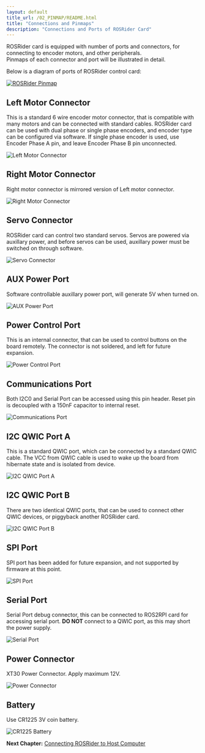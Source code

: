```yaml
---
layout: default
title_url: /02_PINMAP/README.html
title: "Connections and Pinmaps"
description: "Connections and Ports of ROSRider Card"
---
```


<style type="text/css">

	.markdown-body h2 {
		border-bottom: 3px solid #eaecef !important;
	}

</style>

ROSRider card is equipped with number of ports and connectors, for connecting to encoder motors, and other peripherals.  
Pinmaps of each connector and port will be illustrated in detail.  

Below is a diagram of ports of ROSRider control card:  
  
[![ROSRider Pinmap](../images/ROSRider4D_portmap.png)](https://acada.dev/products)

## Left Motor Connector

This is a standard 6 wire encoder motor connector, that is compatible with many motors and can be connected with standard cables. ROSRider card can be used with dual phase or single phase encoders, and encoder type can be configured via software. If single phase encoder is used, use Encoder Phase A pin, and leave Encoder Phase B pin unconnected.

![Left Motor Connector](../images/pinmap/dwg_left_motor.png)

## Right Motor Connector

Right motor connector is mirrored version of Left motor connector.

![Right Motor Connector](../images/pinmap/dwg_right_motor.png)

## Servo Connector

ROSRider card can control two standard servos. Servos are powered via auxillary power, and before servos can be used, auxillary power must be switched on through software.

![Servo Connector](../images/pinmap/dwg_servo.png)

## AUX Power Port

Software controllable auxillary power port, will generate 5V when turned on.

![AUX Power Port](../images/pinmap/dwg_power_aux.png)

## Power Control Port

This is an internal connector, that can be used to control buttons on the board remotely. The connector is not soldered, and left for future expansion.

![Power Control Port](../images/pinmap/dwg_power_control.png)

## Communications Port

Both I2C0 and Serial Port can be accessed using this pin header. Reset pin is decoupled with a 150nF capacitor to internal reset.

![Communications Port](../images/pinmap/dwg_comm.png)

## I2C QWIC Port A

This is a standard QWIC port, which can be connected by a standard QWIC cable. The VCC from QWIC cable is used to wake up the board from hibernate state and is isolated from device.

![I2C QWIC Port A](../images/pinmap/dwg_qwic_a.png)

## I2C QWIC Port B

There are two identical QWIC ports, that can be used to connect other QWIC devices, or piggyback another ROSRider card.

![I2C QWIC Port B](../images/pinmap/dwg_qwic_b.png)

## SPI Port

SPI port has been added for future expansion, and not supported by firmware at this point.

![SPI Port](../images/pinmap/dwg_spi.png)

## Serial Port

Serial Port debug connector, this can be connected to ROS2RPI card for accessing serial port. **DO NOT** connect to a QWIC port, as this may short the power supply.

![Serial Port](../images/pinmap/dwg_serial.png)

## Power Connector

XT30 Power Connector. Apply maximum 12V.

![Power Connector](../images/pinmap/dwg_xt30.png)

## Battery

Use CR1225 3V coin battery.

![CR1225 Battery](../images/pinmap/dwg_battery.png)

__Next Chapter:__ [Connecting ROSRider to Host Computer](../03_CONNECT/README.md)